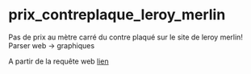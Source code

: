 # prix_contreplaque_leroy_merlin
Pas de prix au mètre carré du contre plaqué sur le site de leroy merlin!
Parser web -> graphiques

A partir de la requête web [lien](http://www.leroymerlin.fr/v3/search/search.do?pageTemplate=Recherche&resultOffset=0&resultLimit=100&resultListShape=SEARCHENGINE_PRODUCT_LIST_PLAIN&facet=PRODUCT&keyword=contre+plaqué&sort=TRI_PAR_PRIX_CROISSANT_ID&intuitiontodo=newSearchAllSite "texte pour le titre, facultatif")


